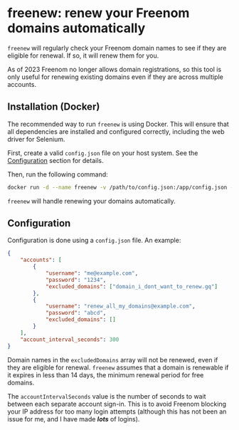 # freenew: renew your Freenom domains automatically

`freenew` will regularly check your Freenom domain names to see if they are eligible for renewal. If so, it will renew them for you.

As of 2023 Freenom no longer allows domain registrations, so this tool is only useful for renewing existing domains even if they are across multiple accounts.

## Installation (Docker)

The recommended way to run `freenew` is using Docker. This will ensure that all dependencies are installed and configured correctly, including the web driver for Selenium.

First, create a valid `config.json` file on your host system. See the [Configuration](#configuration) section for details.

Then, run the following command:

```bash
docker run -d --name freenew -v /path/to/config.json:/app/config.json --restart unless-stopped manchineel/freenew
```

`freenew` will handle renewing your domains automatically.

## Configuration

Configuration is done using a `config.json` file. An example:

```json
{
    "accounts": [
        {
            "username": "me@example.com",
            "password": "1234",
            "excluded_domains": ["domain_i_dont_want_to_renew.gq"]
        },
        {
            "username": "renew_all_my_domains@example.com",
            "password": "abcd",
            "excluded_domains": []
        }
    ],
    "account_interval_seconds": 300
}
```

Domain names in the `excludedDomains` array will not be renewed, even if they are eligible for renewal. `freenew` assumes that a domain is renewable if it expires in less than 14 days, the minimum renewal period for free domains.

The `accountIntervalSeconds` value is the number of seconds to wait between each separate account sign-in. This is to avoid Freenom blocking your IP address for too many login attempts (although this has not been an issue for me, and I have made ***lots*** of logins).
